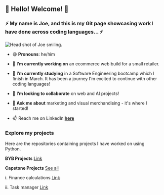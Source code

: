 ## 👋 Hello! Welcome! 👋

### ⚡️ My name is Joe, and this is my Git page showcasing work I have done across coding languages... ⚡️

<picture>
 <source media="(prefers-color-scheme: dark)" srcset="https://media.licdn.com/dms/image/D4E03AQH_WSwxAzF95Q/profile-displayphoto-shrink_800_800/0/1689167790265?e=1715817600&v=beta&t=2P-Bsr8y4uLKu8_BjF0v38NrmrHlHO88rGlUDhKbn-Y">
 <source media="(prefers-color-scheme: light)" srcset="https://media.licdn.com/dms/image/D4E03AQH_WSwxAzF95Q/profile-displayphoto-shrink_800_800/0/1689167790265?e=1715817600&v=beta&t=2P-Bsr8y4uLKu8_BjF0v38NrmrHlHO88rGlUDhKbn-Y">
 <img alt="Head shot of Joe smiling." src="https://media.licdn.com/dms/image/D4E03AQH_WSwxAzF95Q/profile-displayphoto-shrink_800_800/0/1689167790265?e=1715817600&v=beta&t=2P-Bsr8y4uLKu8_BjF0v38NrmrHlHO88rGlUDhKbn-Y"
</picture>

- 😄 **Pronouns**: he/him
  
- 🔭 **I’m currently working on** an ecommerce web build for a small retailer.
  
- 🌱 **I’m currently studying** in a Software Engineering bootcamp which I finish in March. It has been a journey I'm excited to continue with other coding languages!
  
- 👯 **I’m looking to collaborate** on web and AI projects!
  
- 💬 **Ask me about** marketing and visual merchandising - it's where I started!
  
- 📫 Reach me on LinkedIn [**here**](https://www.linkedin.com/in/joe-burrows-0a1a05182/)



### Explore my projects

Here are the repositories containing projects I have worked on using Python. 

**BYB Projects**
[Link](https://github.com/joeburrows9/byb_project)

**Capstone Projects**
[See all](https://github.com/joeburrows9/finalCapstone)


i. Finance calculations 
[Link](https://github.com/joeburrows9/finalCapstone/blob/main/finance_calculations.py)


ii. Task manager
[Link](https://github.com/joeburrows9/finalCapstone/blob/main/task_manager.py)
